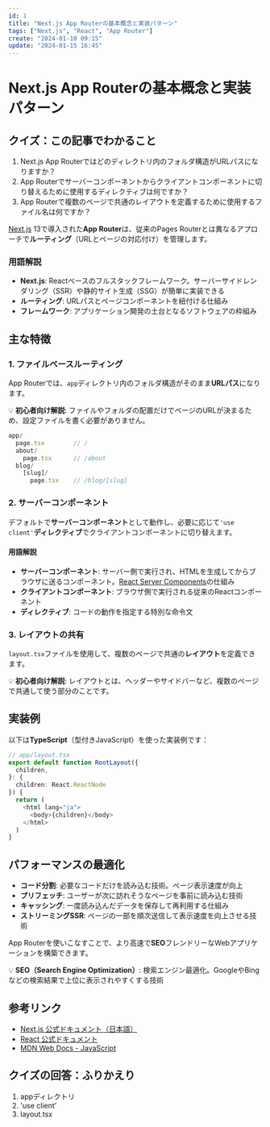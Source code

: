 ```yaml
---
id: 1
title: "Next.js App Routerの基本概念と実装パターン"
tags: ["Next.js", "React", "App Router"]
create: "2024-01-10 09:15"
update: "2024-01-15 16:45"
---
```


# Next.js App Routerの基本概念と実装パターン

## クイズ：この記事でわかること

1. Next.js App Routerではどのディレクトリ内のフォルダ構造がURLパスになりますか？
2. App Routerでサーバーコンポーネントからクライアントコンポーネントに切り替えるために使用するディレクティブは何ですか？
3. App Routerで複数のページで共通のレイアウトを定義するために使用するファイル名は何ですか？

[Next.js](https://nextjs.org/) 13で導入された**App Router**は、従来のPages Routerとは異なるアプローチで**ルーティング**（URLとページの対応付け）を管理します。

### 用語解説
- **Next.js**: Reactベースのフルスタックフレームワーク。サーバーサイドレンダリング（SSR）や静的サイト生成（SSG）が簡単に実装できる
- **ルーティング**: URLパスとページコンポーネントを紐付ける仕組み
- **フレームワーク**: アプリケーション開発の土台となるソフトウェアの枠組み

## 主な特徴

### 1. ファイルベースルーティング
App Routerでは、`app`ディレクトリ内のフォルダ構造がそのまま**URLパス**になります。

💡 **初心者向け解説**: ファイルやフォルダの配置だけでページのURLが決まるため、設定ファイルを書く必要がありません。

```typescript
app/
  page.tsx        // /
  about/
    page.tsx      // /about
  blog/
    [slug]/
      page.tsx    // /blog/[slug]
```

### 2. サーバーコンポーネント
デフォルトで**サーバーコンポーネント**として動作し、必要に応じて`'use client'`**ディレクティブ**でクライアントコンポーネントに切り替えます。

#### 用語解説
- **サーバーコンポーネント**: サーバー側で実行され、HTMLを生成してからブラウザに送るコンポーネント。[React Server Components](https://react.dev/blog/2023/03/22/react-labs-what-we-have-been-working-on-march-2023#react-server-components)の仕組み
- **クライアントコンポーネント**: ブラウザ側で実行される従来のReactコンポーネント
- **ディレクティブ**: コードの動作を指定する特別な命令文

### 3. レイアウトの共有
`layout.tsx`ファイルを使用して、複数のページで共通の**レイアウト**を定義できます。

💡 **初心者向け解説**: レイアウトとは、ヘッダーやサイドバーなど、複数のページで共通して使う部分のことです。

## 実装例

以下は**TypeScript**（型付きJavaScript）を使った実装例です：

```typescript
// app/layout.tsx
export default function RootLayout({
  children,
}: {
  children: React.ReactNode
}) {
  return (
    <html lang="ja">
      <body>{children}</body>
    </html>
  )
}
```

## パフォーマンスの最適化

- **コード分割**: 必要なコードだけを読み込む技術。ページ表示速度が向上
- **プリフェッチ**: ユーザーが次に訪れそうなページを事前に読み込む技術
- **キャッシング**: 一度読み込んだデータを保存して再利用する仕組み
- **ストリーミングSSR**: ページの一部を順次送信して表示速度を向上させる技術

App Routerを使いこなすことで、より高速で**SEO**フレンドリーなWebアプリケーションを構築できます。

💡 **SEO（Search Engine Optimization）**: 検索エンジン最適化。GoogleやBingなどの検索結果で上位に表示されやすくする技術

## 参考リンク

- [Next.js 公式ドキュメント（日本語）](https://nextjs.org/docs)
- [React 公式ドキュメント](https://ja.react.dev/)
- [MDN Web Docs - JavaScript](https://developer.mozilla.org/ja/docs/Web/JavaScript)

## クイズの回答：ふりかえり

1. appディレクトリ
2. 'use client'
3. layout.tsx
